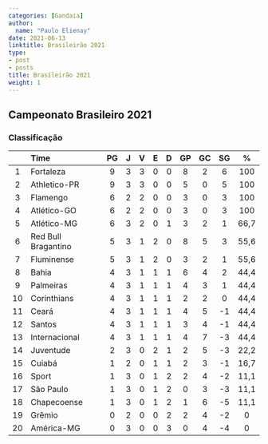 ```yaml
---
categories: [Gandaia]
author:
  name: "Paulo Elienay"
date: 2021-06-13
linktitle: Brasileirão 2021
type:
- post
- posts
title: Brasileirão 2021
weight: 1
---
```

## Campeonato Brasileiro 2021

### Classificação

|        | Time                |  PG   |   J   |   V   |   E   |   D   |  GP   |  GC   |  SG   |   %   |
| :---:  | :---                | :---: | :---: | :---: | :---: | :---: | :---: | :---: | :---: | :---: |
|    1   | Fortaleza           |   9   |   3   |   3   |   0   |   0   |   8   |   2   |   6   |  100  |
|    2   | Athletico-PR        |   9   |   3   |   3   |   0   |   0   |   5   |   0   |   5   |  100  |
|    3   | Flamengo            |   6   |   2   |   2   |   0   |   0   |   3   |   0   |   3   |  100  |
|    4   | Atlético-GO         |   6   |   2   |   2   |   0   |   0   |   3   |   0   |   3   |  100  |
|    5   | Atlético-MG         |   6   |   3   |   2   |   0   |   1   |   3   |   2   |   1   |  66,7 |
|    6   | Red Bull Bragantino |   5   |   3   |   1   |   2   |   0   |   8   |   5   |   3   |  55,6 |
|    7   | Fluminense          |   5   |   3   |   1   |   2   |   0   |   3   |   2   |   1   |  55,6 |
|    8   | Bahia               |   4   |   3   |   1   |   1   |   1   |   6   |   4   |   2   |  44,4 |
|    9   | Palmeiras           |   4   |   3   |   1   |   1   |   1   |   4   |   3   |   1   |  44,4 |
|   10   | Corinthians         |   4   |   3   |   1   |   1   |   1   |   2   |   2   |   0   |  44,4 |
|   11   | Ceará               |   4   |   3   |   1   |   1   |   1   |   4   |   5   |   -1  |  44,4 |
|   12   | Santos              |   4   |   3   |   1   |   1   |   1   |   3   |   4   |   -1  |  44,4 |
|   13   | Internacional       |   4   |   3   |   1   |   1   |   1   |   4   |   7   |   -3  |  44,4 |
|   14   | Juventude           |   2   |   3   |   0   |   2   |   1   |   2   |   5   |   -3  |  22,2 |
|   15   | Cuiabá              |   1   |   2   |   0   |   1   |   1   |   2   |   3   |   -1  |  16,7 |
|   16   | Sport               |   1   |   3   |   0   |   1   |   2   |   2   |   4   |   -2  |  11,1 |
|   17   | São Paulo           |   1   |   3   |   0   |   1   |   2   |   0   |   3   |   -3  |  11,1 |
|   18   | Chapecoense         |   1   |   3   |   0   |   1   |   2   |   1   |   6   |   -5  |  11,1 |
|   19   | Grêmio              |   0   |   2   |   0   |   0   |   2   |   2   |   4   |   -2  |   0   |
|   20   | América-MG          |   0   |   3   |   0   |   0   |   3   |   0   |   4   |   -4  |   0   |
